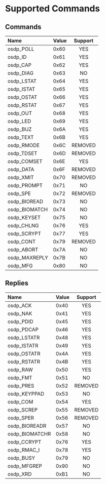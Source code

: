 # Supported Commands #

## Commands ##
| Name | Value | Support |
|:-----|:------|:-------:|
| osdp_POLL     | 0x60 | YES |
| osdp_ID       | 0x61 | YES |
| osdp_CAP      | 0x62 | YES |
| osdp_DIAG     | 0x63 | NO |
| osdp_LSTAT    | 0x64 | YES |
| osdp_ISTAT    | 0x65 | YES |
| osdp_OSTAT    | 0x66 | YES |
| osdp_RSTAT    | 0x67 | YES |
| osdp_OUT      | 0x68 | YES |
| osdp_LED      | 0x69 | YES |
| osdp_BUZ      | 0x6A | YES |
| osdp_TEXT     | 0x6B | YES |
| osdp_RMODE    | 0x6C | REMOVED |
| osdp_TDSET    | 0x6D | REMOVED | 
| osdp_COMSET   | 0x6E | YES | 
| osdp_DATA     | 0x6F | REMOVED |
| osdp_XMIT     | 0x70 | REMOVED |
| osdp_PROMPT   | 0x71 | NO |
| osdp_SPE      | 0x72 | REMOVED |
| osdp_BIOREAD  | 0x73 | NO |
| osdp_BIOMATCH | 0x74 | NO |
| osdp_KEYSET   | 0x75 | NO |
| osdp_CHLNG    | 0x76 | YES |
| osdp_SCRYPT   | 0x77 | YES |
| osdp_CONT     | 0x79 | REMOVED |
| osdp_ABORT    | 0x7A | NO |
| osdp_MAXREPLY | 0x7B | NO |
| osdp_MFG      | 0x80 | NO |

## Replies ##
| Name | Value | Support |
|:-----|:------|:-------:|
| osdp_ACK      | 0x40 | YES |
| osdp_NAK      | 0x41 | YES |
| osdp_PDID     | 0x45 | YES |
| osdp_PDCAP    | 0x46 | YES |
| osdp_LSTATR   | 0x48 | YES |
| osdp_ISTATR   | 0x49 | YES |
| osdp_OSTATR   | 0x4A | YES |
| osdp_RSTATR   | 0x4B | YES |
| osdp_RAW      | 0x50 | YES |
| osdp_FMT      | 0x51 | NO  |
| osdp_PRES     | 0x52 | REMOVED |
| osdp_KEYPPAD  | 0x53 | NO  |
| osdp_COM      | 0x54 | YES |
| osdp_SCREP    | 0x55 | REMOVED |
| osdp_SPER     | 0x56 | REMOVED |
| osdp_BIOREADR | 0x57 | NO  |
| osdp_BIOMATCHR  | 0x58 | NO |
| osdp_CCRYPT   | 0x76 | YES |
| osdp_RMAC_I   | 0x78 | YES |
| osdp_BUSY     | 0x79 | NO  |
| osdp_MFGREP   | 0x90 | NO  |
| osdp_XRD      | 0xB1 | NO  |
